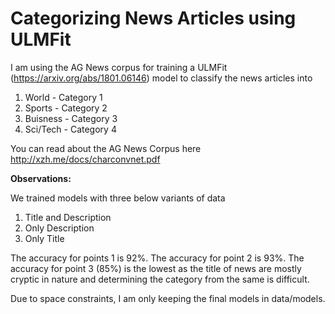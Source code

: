 # Categorizing News Articles using ULMFit
I am using the AG News corpus for training a ULMFit (https://arxiv.org/abs/1801.06146) model to classify the news articles into
1. World - Category 1
2. Sports - Category 2
3. Buisness - Category 3
4. Sci/Tech - Category 4

You can read about the AG News Corpus here http://xzh.me/docs/charconvnet.pdf


**Observations:**

We trained models with three below variants of data
1. Title and Description
2. Only Description
3. Only Title
 
The accuracy for points 1 is 92%. 
The accuracy for point 2 is 93%.
The accuracy for point 3 (85%) is the lowest as the title of news are mostly cryptic in nature and determining the category from the same is difficult.


Due to space constraints, I am only keeping the final models in data/models.

